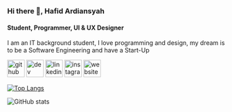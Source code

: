 ### Hi there 👋, Hafid Ardiansyah
#### Student, Programmer, UI & UX Designer
I am an IT background student, I love programming and design, my dream is to be a Software Engineering and have a Start-Up



[<img src='https://cdn.jsdelivr.net/npm/simple-icons@3.0.1/icons/github.svg' alt='github' height='40'>](https://github.com/hafidardiansyahh)  [<img src='https://cdn.jsdelivr.net/npm/simple-icons@3.0.1/icons/dev-dot-to.svg' alt='dev' height='40'>](https://dev.to/hafidardiansyahh)  [<img src='https://cdn.jsdelivr.net/npm/simple-icons@3.0.1/icons/linkedin.svg' alt='linkedin' height='40'>](https://www.linkedin.com/in/hafidardiansyahh/)  [<img src='https://cdn.jsdelivr.net/npm/simple-icons@3.0.1/icons/instagram.svg' alt='instagram' height='40'>](https://www.instagram.com/hafidardiansyahh/)  [<img src='https://cdn.jsdelivr.net/npm/simple-icons@3.0.1/icons/icloud.svg' alt='website' height='40'>](https://www.flow.page/hafidardiansyahh)  

[![Top Langs](https://github-readme-stats.vercel.app/api/top-langs/?username=hafidardiansyahh)](https://github.com/anuraghazra/github-readme-stats)

![GitHub stats](https://github-readme-stats.vercel.app/api?username=hafidardiansyahh&show_icons=true)  
